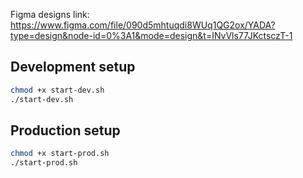 Figma designs link: https://www.figma.com/file/090d5mhtuqdi8WUq1QG2ox/YADA?type=design&node-id=0%3A1&mode=design&t=INvVls77JKctsczT-1

## Development setup

```bash
chmod +x start-dev.sh
./start-dev.sh
```

## Production setup

```bash
chmod +x start-prod.sh
./start-prod.sh
```